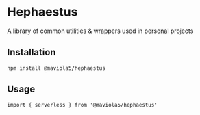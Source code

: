 # Hephaestus

A library of common utilities & wrappers used in personal projects

## Installation

```
npm install @maviola5/hephaestus
```

## Usage

```
import { serverless } from '@maviola5/hephaestus'
```
